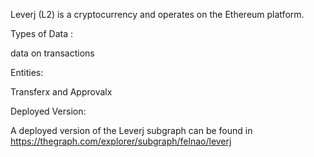 
Leverj (L2) is a cryptocurrency and operates on the Ethereum platform.

Types of Data : 

data on transactions

Entities:

Transferx and Approvalx

Deployed Version:

A deployed version of the Leverj subgraph can be found in https://thegraph.com/explorer/subgraph/felnao/leverj

